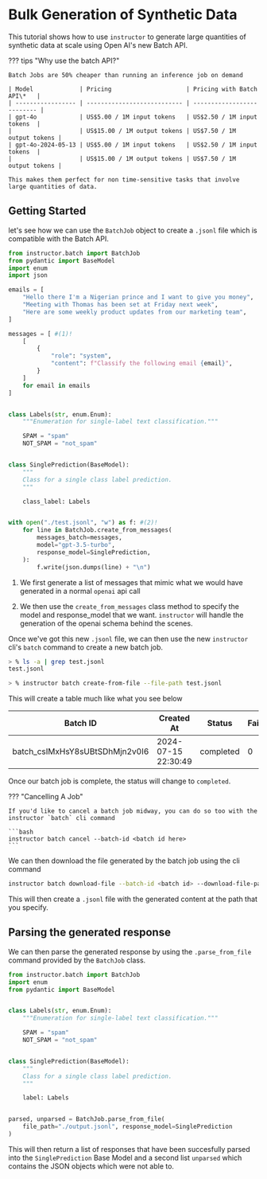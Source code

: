 # Bulk Generation of Synthetic Data

This tutorial shows how to use `instructor` to generate large quantities of synthetic data at scale using Open AI's new Batch API.

??? tips "Why use the batch API?"

    Batch Jobs are 50% cheaper than running an inference job on demand

    | Model             | Pricing                     | Pricing with Batch API\*   |
    | ----------------- | --------------------------- | -------------------------- |
    | gpt-4o            | US$5.00 / 1M input tokens   | US$2.50 / 1M input tokens  |
    |                   | US$15.00 / 1M output tokens | US$7.50 / 1M output tokens |
    | gpt-4o-2024-05-13 | US$5.00 / 1M input tokens   | US$2.50 / 1M input tokens  |
    |                   | US$15.00 / 1M output tokens | US$7.50 / 1M output tokens |

    This makes them perfect for non time-sensitive tasks that involve large quantities of data.

## Getting Started

let's see how we can use the `BatchJob` object to create a `.jsonl` file which is compatible with the Batch API.

```python hl_lines="12-20 38-44"
from instructor.batch import BatchJob
from pydantic import BaseModel
import enum
import json

emails = [
    "Hello there I'm a Nigerian prince and I want to give you money",
    "Meeting with Thomas has been set at Friday next week",
    "Here are some weekly product updates from our marketing team",
]

messages = [ #(1)!
    [
        {
            "role": "system",
            "content": f"Classify the following email {email}",
        }
    ]
    for email in emails
]


class Labels(str, enum.Enum):
    """Enumeration for single-label text classification."""

    SPAM = "spam"
    NOT_SPAM = "not_spam"


class SinglePrediction(BaseModel):
    """
    Class for a single class label prediction.
    """

    class_label: Labels


with open("./test.jsonl", "w") as f: #(2)!
    for line in BatchJob.create_from_messages(
        messages_batch=messages,
        model="gpt-3.5-turbo",
        response_model=SinglePrediction,
    ):
        f.write(json.dumps(line) + "\n")
```

1.  We first generate a list of messages that mimic what we would have generated in a normal `openai` api call

2.  We then use the `create_from_messages` class method to specify the model and response_model that we want. `instructor` will handle the generation of the openai schema behind the scenes.

Once we've got this new `.jsonl` file, we can then use the new `instructor` cli's `batch` command to create a new batch job.

```bash
> % ls -a | grep test.jsonl
test.jsonl

> % instructor batch create-from-file --file-path test.jsonl
```

This will create a table much like what you see below

| Batch ID                       | Created At          | Status    | Failed | Completed | Total |
| ------------------------------ | ------------------- | --------- | ------ | --------- | ----- |
| batch_csIMxHsY8sUBtSDhMjn2v0I6 | 2024-07-15 22:30:49 | completed | 0      | 3         | 3     |

Once our batch job is complete, the status will change to `completed`.

??? "Cancelling A Job"

    If you'd like to cancel a batch job midway, you can do so too with the instructor `batch` cli command

    ```bash
    instructor batch cancel --batch-id <batch id here>
    ```

We can then download the file generated by the batch job using the cli command

```bash
instructor batch download-file --batch-id <batch id> --download-file-path <output file path>.jsonl
```

This will then create a `.jsonl` file with the generated content at the path that you specify.

## Parsing the generated response

We can then parse the generated response by using the `.parse_from_file` command provided by the `BatchJob` class.

```python hl_lines="21-23"
from instructor.batch import BatchJob
import enum
from pydantic import BaseModel


class Labels(str, enum.Enum):
    """Enumeration for single-label text classification."""

    SPAM = "spam"
    NOT_SPAM = "not_spam"


class SinglePrediction(BaseModel):
    """
    Class for a single class label prediction.
    """

    label: Labels


parsed, unparsed = BatchJob.parse_from_file(
    file_path="./output.jsonl", response_model=SinglePrediction
)
```

This will then return a list of responses that have been succesfully parsed into the `SinglePrediction` Base Model and a second list `unparsed` which contains the JSON objects which were not able to.
